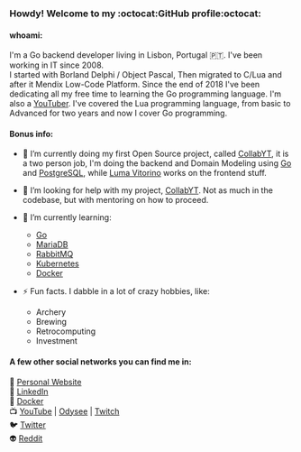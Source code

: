 ### Howdy! Welcome to my :octocat:GitHub profile:octocat:   

#### whoami:   
I'm a Go backend developer living in Lisbon, Portugal :portugal:. I've been working in IT since 2008.   
I started with Borland Delphi / Object Pascal, Then migrated to C/Lua and after it Mendix Low-Code Platform. Since the end of 2018 I've been dedicating all my free time to learning the Go programming language. I'm also a [YouTuber](https://www.youtube.com/gliderspace). I've covered the Lua programming language, from basic to Advanced for two years and now I cover Go programming.   

#### Bonus info:   
- 🔭 I’m currently doing my first Open Source project, called [CollabYT](https://github.com/collabyt/Backend), it is a two person job, I'm doing the backend and Domain Modeling using [Go](https://golang.org) and [PostgreSQL](https://www.postgresql.org/), while [Luma Vitorino](https://github.com/lumaVitorino) works on the frontend stuff.   

- 🤔 I’m looking for help with my project, [CollabYT](https://github.com/collabyt/Backend). Not as much in the codebase, but with mentoring on how to proceed.   

- 🌱 I’m currently learning:
  - [Go](https://golang.org)
  - [MariaDB](https://mariadb.org/)
  - [RabbitMQ](https://www.rabbitmq.com/)
  - [Kubernetes](https://kubernetes.io/pt/)
  - [Docker](https://www.docker.com/)

- ⚡ Fun facts. I dabble in a lot of crazy hobbies, like:
  - Archery
  - Brewing
  - Retrocomputing
  - Investment

#### A few other social networks you can find me in:   
:pencil: [Personal Website](https://gustavohmsilva.dev/)   
:briefcase: [LinkedIn](https://www.linkedin.com/in/gustavohmsilva/)   
:whale2: [Docker](https://hub.docker.com/u/gustavohmsilva)   
:tv: [YouTube](https://www.youtube.com/gliderspace) | [Odysee](https://odysee.com/@gliderspace:d) | [Twitch](https://www.twitch.tv/gliderspace)   
:bird: [Twitter](twitter.com/glider_space)   
:alien: [Reddit](https://reddit.com/user/ghms)
